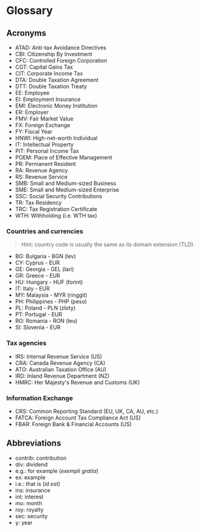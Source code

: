 # Glossary

## Acronyms

- ATAD: Anti-tax Avoidance Directives
- CBI: Citizenship By Investment
- CFC: Controlled Foreign Corporation
- CGT: Capital Gains Tax
- CIT: Corporate Income Tax
- DTA: Double Taxation Agreement
- DTT: Double Taxation Treaty
- EE: Employee
- EI: Employment Insurance
- EMI: Electronic Money Institution
- ER: Employer
- FMV: Fair Market Value
- FX: Foreign Exchange
- FY: Fiscal Year
- HNWI: High-net-worth Individual
- IT: Intellectual Property
- PIT: Personal Income Tax
- POEM: Place of Effective Management
- PR: Permanent Resident
- RA: Revenue Agency
- RS: Revenue Service
- SMB: Small and Medium-sized Business
- SME: Small and Medium-sized Enterprise
- SSC: Social Security Contributions
- TR: Tax Residency
- TRC: Tax Registration Certificate
- WTH: Withholding (i.e. WTH tax)

### Countries and currencies

> Hint: country code is usually the same as its domain extension (TLD).

- BG: Bulgaria - BGN (lev)
- CY: Cyprus - EUR
- GE: Georgia - GEL (lari)
- GR: Greece - EUR
- HU: Hungary - HUF (forint)
- IT: Italy - EUR
- MY: Malaysia - MYR (ringgit)
- PH: Philippines - PHP (peso)
- PL: Poland - PLN (zloty)
- PT: Portugal - EUR
- RO: Romania - RON (leu)
- SI: Slovenia - EUR

### Tax agencies

- IRS: Internal Revenue Service (US)
- CRA: Canada Revenue Agency (CA)
- ATO: Australian Taxation Office (AU)
- IRD: Inland Revenue Department (NZ)
- HMRC: Her Majesty's Revenue and Customs (UK)

### Information Exchange

- CRS: Common Reporting Standard (EU, UK, CA, AU, etc.)
- FATCA: Foreign Account Tax Compliance Act (US)
- FBAR: Foreign Bank & Financial Accounts (US)

## Abbreviations

- contrib: contribution
- div: dividend
- e.g.: for example (_exempli gratia_)
- ex: example
- i.e.: that is (_id est_)
- ins: insurance
- int: interest
- mo: month
- roy: royalty
- sec: security
- y: year
